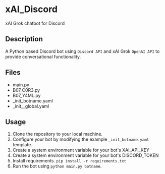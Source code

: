 # xAI_Discord
xAI Grok chatbot for Discord

## Description
A Python based Discord bot using `Discord API` and xAI Grok `OpenAI API` to provide conversational functionality.

## Files
- main.py
- B07_C0R3.py
- B07_Y4ML.py
- _init_botname.yaml
- _init__global.yaml

## Usage
1. Clone the repository to your local machine.
2. Configure your bot by modifying the example `_init_botname.yaml` template.
3. Create a system environment variable for your bot's XAI_API_KEY
4. Create a system environment variable for your bot's DISCORD_TOKEN
5. Install requirements. `pip install -r requirements.txt`
6. Run the bot using `python main.py botname`.
